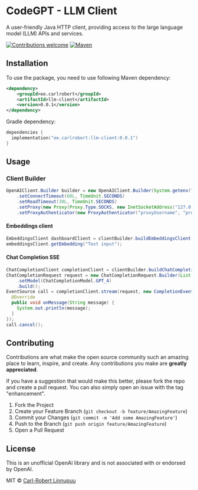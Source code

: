 <a name="readme-top"></a>
# CodeGPT - LLM Client
A user-friendly Java HTTP client, providing access to the large language model (LLM) APIs and services.

[![Contributions welcome][contributions-welcome-svg]][contributions-welcome]
[![Maven][maven-shield]][maven-url]

## Installation
To use the package, you need to use following Maven dependency:

```xml
<dependency>
    <groupId>ee.carlrobert</groupId>
    <artifactId>llm-client</artifactId>
    <version>0.0.1</version>
</dependency>
```
Gradle dependency:
```kts
dependencies {
  implementation("ee.carlrobert:llm-client:0.0.1")
}
```

## Usage

### Client Builder
```java
OpenAIClient.Builder builder = new OpenAIClient.Builder(System.getenv("MY_SECRET_KEY"))
    .setConnectTimeout(60L, TimeUnit.SECONDS)
    .setReadTimeout(30L, TimeUnit.SECONDS)
    .setProxy(new Proxy(Proxy.Type.SOCKS, new InetSocketAddress("127.0.0.1", 1234)))
    .setProxyAuthenticator(new ProxyAuthenticator("proxyUsername", "proxyPassword"));
```

#### Embeddings client
```java
EmbeddingsClient dashboardClient = clientBuilder.buildEmbeddingsClient();
embeddingsClient.getEmbedding("Text input");
```

#### Chat Completion SSE
```java
ChatCompletionClient completionClient = clientBuilder.buildChatCompletionClient();
ChatCompletionRequest request = new ChatCompletionRequest.Builder(List.of(new ChatCompletionMessage("user", "Hi there!")))
    .setModel(ChatCompletionModel.GPT_4)
    .build();
EventSource call = completionClient.stream(request, new CompletionEventListener() {
  @Override
  public void onMessage(String message) {
    System.out.println(message);
  }
});
call.cancel();
```

## Contributing

Contributions are what make the open source community such an amazing place to learn, inspire, and create. Any contributions you make are **greatly appreciated**.

If you have a suggestion that would make this better, please fork the repo and create a pull request. You can also simply open an issue with the tag "enhancement".

1. Fork the Project
2. Create your Feature Branch (`git checkout -b feature/AmazingFeature`)
3. Commit your Changes (`git commit -m 'Add some AmazingFeature'`)
4. Push to the Branch (`git push origin feature/AmazingFeature`)
5. Open a Pull Request

## License
This is an unofficial OpenAI library and is not associated with or endorsed by OpenAI.

MIT © [Carl-Robert Linnupuu][portfolio]


<!-- MARKDOWN LINKS & IMAGES -->
<!-- https://www.markdownguide.org/basic-syntax/#reference-style-links -->

[contributions-welcome-svg]: http://img.shields.io/badge/contributions-welcome-brightgreen
[contributions-welcome]: https://github.com/JetBrains/ideavim/blob/master/CONTRIBUTING.md
[maven-shield]: https://img.shields.io/maven-central/v/ee.carlrobert/llm-client
[maven-url]: https://central.sonatype.com/namespace/ee.carlrobert
[portfolio]: https://carlrobert.ee
